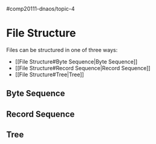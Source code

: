 #comp20111-dnaos/topic-4 
# File Structure

Files can be structured in one of three ways:
- [[File Structure#Byte Sequence|Byte Sequence]]
- [[File Structure#Record Sequence|Record Sequence]]
- [[File Structure#Tree|Tree]]

## Byte Sequence

## Record Sequence

## Tree